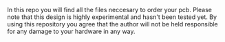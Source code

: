 In this repo you will find all the files neccesary to order your pcb.
Please note that this design is highly experimental and hasn't been tested yet.
By using this repository you agree that the author will not be held responsible for any damage to your hardware in any way.
